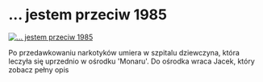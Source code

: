 ... jestem przeciw 1985 
=============
[![... jestem przeciw 1985 ](http://vidos.pl/images/player.gif)](http://vidos.pl/jestem-przeciw-1985)

 Po przedawkowaniu narkotyków umiera w szpitalu dziewczyna, która leczyła się uprzednio w ośrodku 'Monaru'. Do ośrodka wraca Jacek, który zobacz pełny opis
